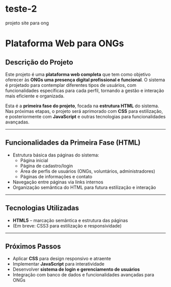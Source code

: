 # teste-2
projeto site para ong 

# Plataforma Web para ONGs

## Descrição do Projeto
Este projeto é uma **plataforma web completa** que tem como objetivo oferecer às **ONGs uma presença digital profissional e funcional**. O sistema é projetado para contemplar diferentes tipos de usuários, com funcionalidades específicas para cada perfil, tornando a gestão e interação mais eficiente e organizada.

Esta é a **primeira fase do projeto**, focada na **estrutura HTML** do sistema. Nas próximas etapas, o projeto será aprimorado com **CSS** para estilização, e posteriormente com **JavaScript** e outras tecnologias para funcionalidades avançadas.

---

## Funcionalidades da Primeira Fase (HTML)
- Estrutura básica das páginas do sistema:
  - Página inicial
  - Página de cadastro/login
  - Área de perfis de usuários (ONGs, voluntários, administradores)
  - Páginas de informações e contato
- Navegação entre páginas via links internos
- Organização semântica do HTML para futura estilização e interação

---

## Tecnologias Utilizadas
- **HTML5** – marcação semântica e estrutura das páginas
- (Em breve: CSS3 para estilização e responsividade)

---

## Próximos Passos
- Aplicar **CSS** para design responsivo e atraente
- Implementar **JavaScript** para interatividade
- Desenvolver **sistema de login e gerenciamento de usuários**
- Integração com banco de dados e funcionalidades avançadas para ONGs

